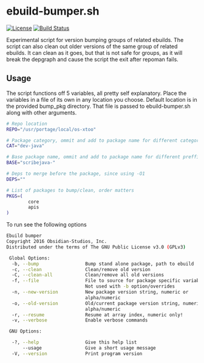# ebuild-bumper.sh
[![License](http://img.shields.io/badge/license-GPLv3-blue.svg?style=plastic)](https://github.com/Obsidian-StudiosInc/ebuild-bumper/blob/master/LICENSE)
[![Build Status](https://travis-ci.org/Obsidian-StudiosInc/ebuild-bumper.svg?branch=master)](https://travis-ci.org/Obsidian-StudiosInc/ebuild-bumper)

Experimental script for version bumping groups of related ebuilds. The 
script can also clean out older versions of the same group of related 
ebuilds. It can clean as it goes, but that is not safe for groups, as 
it will break the depgraph and cause the script the exit after repoman 
fails.

## Usage
The script functions off 5 variables, all pretty self explanatory. Place 
the variables in a file of its own in any location you choose. Default 
location is in the provided bump_pkg directory. That file is passed to 
ebuild-bumper.sh along with other arguments.

```bash
# Repo location
REPO="/usr/portage/local/os-xtoo"

# Package category, ommit and add to package name for different categories
CAT="dev-java"

# Base package name, ommit and add to package name for different preffixes
BASE="scribejava-"

# Deps to merge before the package, since using -O1
DEPS=""

# List of packages to bump/clean, order matters
PKGS=(
        core
        apis
)
```

To run see the following options

```bash
Ebuild bumper
Copyright 2016 Obsidian-Studios, Inc.
Distributed under the terms of The GNU Public License v3.0 (GPLv3)

 Global Options:
  -b, --bump                 Bump stand alone package, path to ebuild
  -c, --clean                Clean/remove old version
  -C, --clean-all            Clean/remove all old versions
  -f, --file                 File to source for package specific variables
                             Not used with -b option/overrides
  -n, --new-version          New package version string, numeric or
                             alpha/numeric
  -o, --old-version          Old/current package version string, numeric or
                             alpha/numeric
  -r, --resume               Resume at array index, numeric only!
  -v, --verbose              Enable verbose commands

 GNU Options:

  -?, --help                 Give this help list
      --usage                Give a short usage message
  -V, --version              Print program version
```
